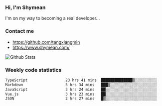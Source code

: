 ### Hi, I'm Shymean

I'm on my way to becoming a real developer...

### Contact me

- <https://github.com/tangxiangmin>
- <https://www.shymean.com/>

![Github Stats](https://github-readme-stats.vercel.app/api?username=tangxiangmin&show_icons=true&theme=dark)


###  Weekly code statistics

<!--START_SECTION:waka-->

```txt
TypeScript                 23 hrs 41 mins  ██████████████▒░░░░░░░░░░   56.93 %
Markdown                   5 hrs 34 mins   ███▒░░░░░░░░░░░░░░░░░░░░░   13.38 %
JavaScript                 3 hrs 24 mins   ██░░░░░░░░░░░░░░░░░░░░░░░   08.20 %
Vue.js                     3 hrs 23 mins   ██░░░░░░░░░░░░░░░░░░░░░░░   08.14 %
JSON                       2 hrs 27 mins   █▒░░░░░░░░░░░░░░░░░░░░░░░   05.89 %
```

<!--END_SECTION:waka-->